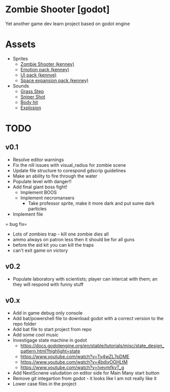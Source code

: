 # Zombie Shooter [godot]
Yet another game dev learn project based on godot engine

# Assets
 - Sprites
   - [Zombie Shooter (kenney)](https://kenney.nl/assets/topdown-shooter)
   - [Emotion pack (kenney)](https://kenney.nl/assets/emotes-pack)
   - [UI pack (kennye)](https://kenney.nl/assets/ui-pack)
   - [Space expansion pack (kenney)](https://kenney.nl/assets/ui-pack-space-expansion)
 - Sounds
   - [Grass Step](https://freesound.org/people/DRFX/sounds/347371/)
   - [Sniper Shot](https://freesound.org/people/LeMudCrab/sounds/163460/)
   - [Body hit](https://freesound.org/people/nextmaking/sounds/86003/)
   - [Explosion](https://freesound.org/people/Nbs%20Dark/sounds/94185/)

# TODO
## v0.1

 - Resolve editor warnings
 - Fix the nill issues with visual_radius for zombie scene
 - Update file structure to corespond gdscrip guidelines
 - Make an ability to fire through the water
 - Populate level with danger!!
 - Add final giant boss fight!
   - Implement BOOS
   - Implement necromansers
     - Take professor sprite, make it more dark and put sume dark particles
  - Implement file
  
  = bug fix=
  - Lots of zombies trap - kill one zombie dies all
  - ammo always on patron less then it should be for all guns
  - before the aid kit you can kill the traps
  - can't exit game on victory

 ## v0.2
  - Populate laboratory with scientists; player can intercat with them; an they will respond with funny stuff

 ## v0.x
  - Add in game debug only console
  - Add bat/powershell file to download godot with a correct version to the repo folder
  - Add bat file to start project from repo
  - Add some cool music
  - Investigage state machine in godot 
    - https://docs.godotengine.org/en/stable/tutorials/misc/state_design_pattern.html?highlight=state
    - https://www.youtube.com/watch?v=Ty4wZL7pDME
    - https://www.youtube.com/watch?v=4bdiyOGHLtM
    - https://www.youtube.com/watch?v=IvevmfkvT_g
  - Add NextScnene valudation on editor side for Main Many start button
  - Remove git integartion from godot - it looks like I am not really like it
  - Lower case files in the project